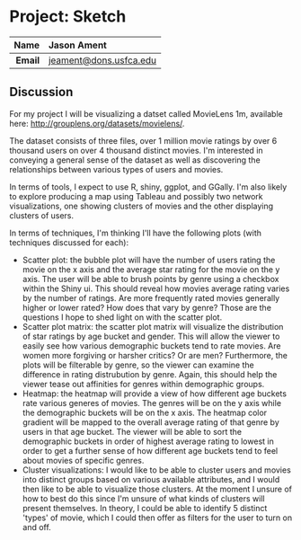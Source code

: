 Project: Sketch
==============================

| **Name**  | Jason Ament |
|----------:|:-------------|
| **Email** | jeament@dons.usfca.edu |

## Discussion ##

For my project I will be visualizing a datset called MovieLens 1m, available here:
http://grouplens.org/datasets/movielens/.

The dataset consists of three files, over 1 million movie ratings by over 6 thousand users on over 4 thousand distinct movies.  I'm interested in conveying a general sense of the dataset as well as discovering the relationships between various types of users and movies.  

In terms of tools, I expect to use R, shiny, ggplot, and GGally.  I'm also likely to explore producing a map using Tableau and possibly two network visualizations, one showing clusters of movies and the other displaying clusters of users.

In terms of techniques, I'm thinking I'll have the following plots (with techniques discussed for each):
- Scatter plot: the bubble plot will have the number of users rating the movie on the x axis and the average star rating for the movie on the y axis. The user will be able to brush points by genre using a checkbox within the Shiny ui.  This should reveal how movies average rating varies by the number of ratings.  Are more frequently rated movies generally higher or lower rated?  How does that vary by genre?  Those are the questions I hope to shed light on with the scatter plot.
- Scatter plot matrix: the scatter plot matrix will visualize the distribution of star ratings by age bucket and gender.  This will allow the viewer to easily see how various demographic buckets tend to rate movies.   Are women more forgiving or harsher critics?  Or are men?  Furthermore, the plots will be filterable by genre, so the viewer can examine the difference in rating distrubution by genre.  Again, this should help the viewer tease out affinities for genres within demographic groups.  
- Heatmap: the heatmap will provide a view of how different age buckets rate various generes of movies.  The genres will be on the y axis while the demographic buckets will be on the x axis.  The heatmap color gradient will be mapped to the overall average rating of that genre by users in that age bucket.  The viewer will be able to sort the demographic buckets in order of highest average rating to lowest in order to get a further sense of how different age buckets tend to feel about movies of specific genres.  
- Cluster visualizations: I would like to be able to cluster users and movies into distinct groups based on various available attributes, and I would then like to be able to visualize those clusters.  At the moment I unsure of how to best do this since I'm unsure of what kinds of clusters will present themselves.  In theory, I could be able to identify 5 distinct 'types' of movie, which I could then offer as filters for the user to turn on and off.
